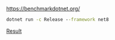 https://benchmarkdotnet.org/
```cmd
dotnet run -c Release --framework net8
```
[Result](./BenchmarkDotNet.Artifacts/results/SelectWhereSelectBenchmark-report-github.md)